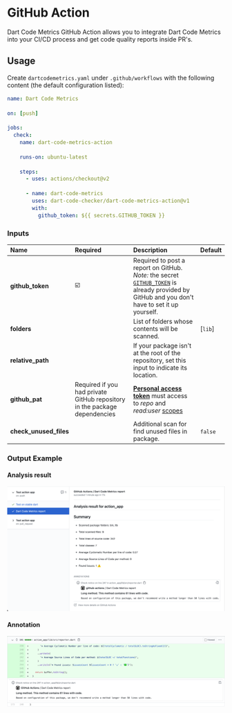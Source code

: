 # GitHub Action

Dart Code Metrics GitHub Action allows you to integrate Dart Code Metrics into your CI/CD process and get code quality reports inside PR's.

## Usage

Create `dartcodemetrics.yaml` under `.github/workflows` with the following content (the default configuration listed):

```yml title="dartcodemetrics.yaml"
name: Dart Code Metrics

on: [push]

jobs:
  check:
    name: dart-code-metrics-action

    runs-on: ubuntu-latest

    steps:
      - uses: actions/checkout@v2

      - name: dart-code-metrics
        uses: dart-code-checker/dart-code-metrics-action@v1
        with:
          github_token: ${{ secrets.GITHUB_TOKEN }}
```

### Inputs

| Name                   | Required                                                                  | Description                                                                                                                                                                                                                                                                                                         | Default |
| :--------------------- | :------------------------------------------------------------------------ | :------------------------------------------------------------------------------------------------------------------------------------------------------------------------------------------------------------------------------------------------------------------------------------------------------------------ | :------ |
| **github_token**       | ☑️                                                                         | Required to post a report on GitHub. _Note:_ the secret [`GITHUB_TOKEN`](https://help.github.com/en/actions/automating-your-workflow-with-github-actions/authenticating-with-the-github_token) is already provided by GitHub and you don't have to set it up yourself.                                              |         |
| **folders**            |                                                                           | List of folders whose contents will be scanned.                                                                                                                                                                                                                                                                     | [`lib`] |
| **relative_path**      |                                                                           | If your package isn't at the root of the repository, set this input to indicate its location.                                                                                                                                                                                                                       |         |
| **github_pat**         | Required if you had private GitHub repository in the package dependencies | [**Personal access token**](https://docs.github.com/en/github/authenticating-to-github/keeping-your-account-and-data-secure/creating-a-personal-access-token) must access to _repo_ and _read:user_ [scopes](https://docs.github.com/en/developers/apps/building-oauth-apps/scopes-for-oauth-apps#available-scopes) |         |
| **check_unused_files** |                                                                           | Additional scan for find unused files in package.                                                                                                                                                                                                                                                                   | `false` |

### Output Example

#### Analysis result

![Analysis result example](../../static/img/action-analysis-result.png)

#### Annotation

![Annotation example](../../static/img/annotation.png)
